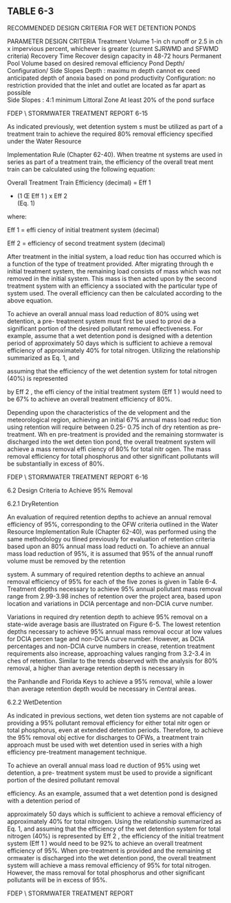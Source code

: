 ## TABLE  6-3 
 
RECOMMENDED  DESIGN  CRITERIA 
FOR  WET  DETENTION  PONDS 
 
PARAMETER 
DESIGN  CRITERIA 
Treatment 
Volume 
1-in ch runoff or 2.5 in ch x impervious percent, 
whichever is greater (current SJRWMD  and SFWMD  
criteria) 
Recovery Time Recover design capacity in 48-72 hours 
Permanent Pool Volume based on desired removal efficiency 
Pond Depth/ 
Configuration/ 
Side Slopes 
Depth
:                maximu m depth cannot ex
ceed anticipated depth of 
anoxia based on pond productivity 
Configuration:
   no restriction provided that the inlet and 
outlet are located as far apart as possible  
Side Slopes
:       4:1 minimum 
Littoral Zone At least 20% of the pond surface 
 

FDEP \ STORMWATER  TREATMENT  REPORT 
6-15 
 

 
As indicated previously, wet detention system
s must be utilized as part of a treatment 
train to achieve the required 80% removal efficiency specified under the Water Resource 

Implementation Rule (Chapter 62-40).  When treatme
nt systems are used in series as part of a 
treatment train, the efficiency of the overall treat
ment train can be calculated using the following 
equation: 
 
 

 
Overall Treatment Train Efficiency (decimal)  =  Eff
1
  +  (1 Œ Eff
1
)  x  Eff
2  
(Eq. 1) 
 
 

 

where: 

 

 Eff
1
 = effi ciency of initial treatment system (decimal) 
 

 Eff
2
 = efficiency of second treatment system (decimal) 
 

 

 

After treatment in the initial system, a load reduc
tion has occurred which is a function of the type 
of treatment provided.  After migrating through th
e initial treatment system, the remaining load 
consists of mass which was not removed in the 
initial system.  This mass is then acted upon by 
the second treatment system with an efficiency a
ssociated with the particular type of system 
used. The overall efficiency can then be calculated according to the above equation. 
 
To achieve an overall annual mass load reduction of 80% using wet detention, a pre-
treatment system must first be used to provi
de a significant portion of the desired pollutant 
removal effectiveness.  For example, assume
 that a wet detention pond is designed with a 
detention period of approximately 50 days which is
 sufficient to achieve a removal efficiency of 
approximately 40% for total nitrogen.  Utilizing the relationship summarized as Eq. 1, and 

assuming that the efficiency of the wet detention system for total nitrogen (40%) is represented 

by Eff
2
, the effi ciency of the initial treatment system (Eff
1
) would need to be 67% to achieve an 
overall treatment efficiency of 80%. 
 

Depending upon the characteristics of the de
velopment and the meteorological region, 
achieving an initial 67% annual mass load reduc
tion using retention will require between 0.25-
0.75 inch of dry retention as pre-treatment.  Wh
en pre-treatment is provided and the remaining 
stormwater is discharged into the wet deten
tion pond, the overall treatment system will achieve a 
mass removal effi ciency of 80% for total nitr
ogen.  The mass removal efficiency for total 
phosphorus and other significant pollutants will be substantially in excess of 80%. 

FDEP \ STORMWATER  TREATMENT  REPORT 
6-16 
 
 
 6.2  Design Criteria to Achieve 95% Removal
  
 

6.2.1 DryRetention
 
 
An evaluation of required retention depths to 
achieve an annual removal efficiency of 95%, 
corresponding to the OFW criteria outlined in the 
Water Resource Implementation Rule (Chapter 
62-40), was performed using the same methodology ou
tlined previously for evaluation of retention 
criteria based upon an 80% annual mass load reducti
on.  To achieve an annual mass load reduction 
of 95%, it is assumed that 95% of the annual runoff volume must be removed by the retention 

system.  A summary of required retention depths to
 achieve an annual removal efficiency of 95% for 
each of the five zones is given in Table 6-4.  
Treatment depths necessary to achieve 95% annual 
pollutant mass removal range from 2.99-3.98 inches 
of retention over the project area, based upon 
location and variations in DCIA percentage and non-DCIA curve number.   
 
Variations in required dry retention depth to
 achieve 95% removal on a state-wide average 
basis are illustrated on Figure 6-5. 
 The lowest retention depths necessary to achieve 95% annual 
mass removal occur at low values for DCIA percen
tage and non-DCIA curve number.  However, as 
DCIA percentages and non-DCIA curve numbers in
crease, retention treatment requirements also 
increase, approaching values ranging from 3.2-3.4 in
ches of retention.  Similar to the trends 
observed with the analysis for 80% removal, a higher than average retention depth is necessary in 

the Panhandle and Florida Keys to achieve a 95% 
removal, while a lower than average retention 
depth would be necessary in Central areas. 
 
 

6.2.2 WetDetention
 
 
As indicated in previous sections, wet deten
tion systems are not capable of providing a 95% 
pollutant removal efficiency for either total nitr
ogen or total phosphorus, even at extended detention 
periods.  Therefore, to achieve the 95% removal obj
ective for discharges to OFWs, a treatment train 
approach must be used with wet detention used 
in series with a high efficiency pre-treatment 
management technique.  
 

To achieve an overall annual mass load re
duction of 95% using wet detention, a pre-
treatment system must be used to provide a significant portion of the desired pollutant removal 

efficiency.  As an example, assumed that a wet detention pond is designed with a detention period of 

approximately 50 days which is sufficient to achieve
 a removal efficiency of approximately 40% for 
total nitrogen.  Using the relationship summarized as
 Eq. 1, and assuming that the efficiency of the 
wet detention system for total nitrogen (40%) is represented by Eff
2
, the efficiency of the initial 
treatment system (Eff
1
) would need to be 92% to achieve an
 overall treatment efficiency of 95%. 
When pre-treatment is provided and the remaining st
ormwater is discharged into the wet detention 
pond, the overall treatment system will achieve a mass 
removal efficiency of 95% for total nitrogen. 
However, the mass removal for total phosphorus and 
other significant pollutants will be in excess of 
95%. 

FDEP \ STORMWATER  TREATMENT  REPORT
